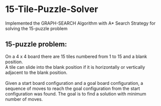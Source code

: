 # 15-Tile-Puzzle-Solver
Implemented the GRAPH-SEARCH Algorithm with A* Search Strategy for solving the 15-puzzle problem

## 15-puzzle problem:
  On a 4 x 4 board there are 15 tiles numbered from 1 to 15 and a blank position. <br/>
  A tile can slide into the blank position if it is horizontally or vertically adjacent to the blank position.<br/><br/>
  Given a start board configuration and a goal board configuration, a sequence of moves to reach the goal configuration from the start configuration was found. The goal is to find a solution with minimum number of moves.

